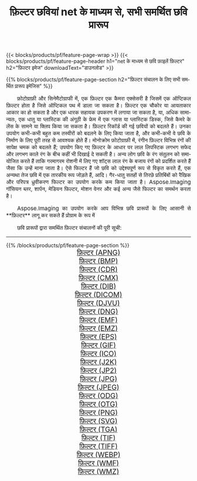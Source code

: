 ﻿---
title: फ़िल्टर छवियां net के माध्यम से, सभी समर्थित छवि प्रारूप 
weight: 3920
url: /hi/net/filter 
lang: hi
langdirlevel: 2
locales: zh-hans,ja,it,ru,de,es,fr,nl,id,lt,pl,pt,vi,tr,ko,zh-hant,ar,hi,th,sv,cs,uk,he
description: Aspose.Imaging का उपयोग करके आप net के माध्यम से आसानी से फ़िल्टर चित्र बना सकते हैं
---

{{< blocks/products/pf/feature-page-wrap >}}
{{< blocks/products/pf/feature-page-header h1="net के माध्यम से छवि फ़ाइलें फ़िल्टर" h2="फ़िल्टर इमेज" downloadText="डाउनलोड" >}}


{{% blocks/products/pf/feature-page-section  h2="फ़िल्टर संचालन के लिए सभी समर्थित प्रारूप इमेजिस" %}}
<p align="justify" style="text-indent:2em;font-size:15px;">
फ़ोटोग्राफ़ी और सिनेमैटोग्राफी में, एक फ़िल्टर एक कैमरा एक्सेसरी है जिसमें एक ऑप्टिकल फ़िल्टर होता है जिसे ऑप्टिकल पथ में डाला जा सकता है। फ़िल्टर एक चौकोर या आयताकार आकार का हो सकता है और एक धारक सहायक उपकरण में लगाया जा सकता है, या, अधिक सामान्यतः, एक धातु या प्लास्टिक की अंगूठी के फ्रेम में एक ग्लास या प्लास्टिक डिस्क, जिसे कैमरे के लेंस के सामने या क्लिप किया जा सकता है। फ़िल्टर रिकॉर्ड की गई छवियों को बदलते हैं। उनका उपयोग कभी-कभी बहुत कम तस्वीरों को बदलने के लिए किया जाता है, और कभी-कभी वे छवि के निर्माण के लिए पूरी तरह से आवश्यक होते हैं। मोनोक्रोम फ़ोटोग्राफ़ी में, रंगीन फ़िल्टर विभिन्न रंगों की सापेक्ष चमक को बदलते हैं; उपयोग किए गए फ़िल्टर के आधार पर लाल लिपस्टिक लगभग सफेद और लगभग काले रंग के बीच कहीं भी दिखाई दे सकती है। अन्य लोग छवि के रंग संतुलन को समायोजित करते हैं ताकि गरमागरम रोशनी में लिए गए शॉट्स लाल रंग के बजाय रंगों को प्रदर्शित करते हैं जैसा कि उन्हें माना जाता है। ऐसे फिल्टर हैं जो छवि को उद्देश्यपूर्ण रूप से विकृत करते हैं, एक अन्यथा तेज छवि में एक तारकीय रूप जोड़ते हैं, आदि। गैर-धातु सतहों से तिरछे प्रतिबिंबों को रैखिक और परिपत्र ध्रुवीकरण फिल्टर का उपयोग करके कम किया जाता है। Aspose.Imaging गॉसियन ब्लर, शार्पन, मेडियन फिल्टर, मोशन वेनर और कई अन्य जैसे फिल्टर का समर्थन करता है।
</p>
<p align="justify" style="text-indent:2em;font-size:15px;">
Aspose.Imaging का उपयोग करके आप विभिन्न छवि प्रारूपों के लिए आसानी से **फ़िल्टर** लागू कर सकते हैं प्रोग्राम के रूप में
</p>
<p align="justify" style="text-indent:2em;font-size:15px;">
छवि प्रारूपों द्वारा समर्थित फ़िल्टर संचालनों की पूरी सूची:
</p>
<hr/>
{{% /blocks/products/pf/feature-page-section %}}
<div class="container-fluid productfamilypage bg-gray">
    <div class="convertypes bg-gray agp-content section">
        <div class="container">
		<div class="row other-converters" style="gap: 10px;font-size: 19px;text-align:center;">
		    <div class='col-md-2 other-converter remove-lp remove-rp'><a href="/imaging/hi/net/filter/apng" style="padding:15px;">फ़िल्टर (APNG)</a></div><div class='col-md-2 other-converter remove-lp remove-rp'><a href="/imaging/hi/net/filter/bmp" style="padding:15px;">फ़िल्टर (BMP)</a></div><div class='col-md-2 other-converter remove-lp remove-rp'><a href="/imaging/hi/net/filter/cdr" style="padding:15px;">फ़िल्टर (CDR)</a></div><div class='col-md-2 other-converter remove-lp remove-rp'><a href="/imaging/hi/net/filter/cmx" style="padding:15px;">फ़िल्टर (CMX)</a></div><div class='col-md-2 other-converter remove-lp remove-rp'><a href="/imaging/hi/net/filter/dib" style="padding:15px;">फ़िल्टर (DIB)</a></div><div class='col-md-2 other-converter remove-lp remove-rp'><a href="/imaging/hi/net/filter/dicom" style="padding:15px;">फ़िल्टर (DICOM)</a></div><div class='col-md-2 other-converter remove-lp remove-rp'><a href="/imaging/hi/net/filter/djvu" style="padding:15px;">फ़िल्टर (DJVU)</a></div><div class='col-md-2 other-converter remove-lp remove-rp'><a href="/imaging/hi/net/filter/dng" style="padding:15px;">फ़िल्टर (DNG)</a></div><div class='col-md-2 other-converter remove-lp remove-rp'><a href="/imaging/hi/net/filter/emf" style="padding:15px;">फ़िल्टर (EMF)</a></div><div class='col-md-2 other-converter remove-lp remove-rp'><a href="/imaging/hi/net/filter/emz" style="padding:15px;">फ़िल्टर (EMZ)</a></div><div class='col-md-2 other-converter remove-lp remove-rp'><a href="/imaging/hi/net/filter/eps" style="padding:15px;">फ़िल्टर (EPS)</a></div><div class='col-md-2 other-converter remove-lp remove-rp'><a href="/imaging/hi/net/filter/gif" style="padding:15px;">फ़िल्टर (GIF)</a></div><div class='col-md-2 other-converter remove-lp remove-rp'><a href="/imaging/hi/net/filter/ico" style="padding:15px;">फ़िल्टर (ICO)</a></div><div class='col-md-2 other-converter remove-lp remove-rp'><a href="/imaging/hi/net/filter/j2k" style="padding:15px;">फ़िल्टर (J2K)</a></div><div class='col-md-2 other-converter remove-lp remove-rp'><a href="/imaging/hi/net/filter/jp2" style="padding:15px;">फ़िल्टर (JP2)</a></div><div class='col-md-2 other-converter remove-lp remove-rp'><a href="/imaging/hi/net/filter/jpg" style="padding:15px;">फ़िल्टर (JPG)</a></div><div class='col-md-2 other-converter remove-lp remove-rp'><a href="/imaging/hi/net/filter/jpeg" style="padding:15px;">फ़िल्टर (JPEG)</a></div><div class='col-md-2 other-converter remove-lp remove-rp'><a href="/imaging/hi/net/filter/odg" style="padding:15px;">फ़िल्टर (ODG)</a></div><div class='col-md-2 other-converter remove-lp remove-rp'><a href="/imaging/hi/net/filter/otg" style="padding:15px;">फ़िल्टर (OTG)</a></div><div class='col-md-2 other-converter remove-lp remove-rp'><a href="/imaging/hi/net/filter/png" style="padding:15px;">फ़िल्टर (PNG)</a></div><div class='col-md-2 other-converter remove-lp remove-rp'><a href="/imaging/hi/net/filter/svg" style="padding:15px;">फ़िल्टर (SVG)</a></div><div class='col-md-2 other-converter remove-lp remove-rp'><a href="/imaging/hi/net/filter/tga" style="padding:15px;">फ़िल्टर (TGA)</a></div><div class='col-md-2 other-converter remove-lp remove-rp'><a href="/imaging/hi/net/filter/tif" style="padding:15px;">फ़िल्टर (TIF)</a></div><div class='col-md-2 other-converter remove-lp remove-rp'><a href="/imaging/hi/net/filter/tiff" style="padding:15px;">फ़िल्टर (TIFF)</a></div><div class='col-md-2 other-converter remove-lp remove-rp'><a href="/imaging/hi/net/filter/webp" style="padding:15px;">फ़िल्टर (WEBP)</a></div><div class='col-md-2 other-converter remove-lp remove-rp'><a href="/imaging/hi/net/filter/wmf" style="padding:15px;">फ़िल्टर (WMF)</a></div><div class='col-md-2 other-converter remove-lp remove-rp'><a href="/imaging/hi/net/filter/wmz" style="padding:15px;">फ़िल्टर (WMZ)</a></div>
                </div>
        </div>
    </div>
</div>
<br/>
